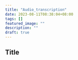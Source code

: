 ```yaml
---
title: "Audio_transcription"
date: 2023-08-11T08:38:04+08:00
tags: []
featured_image: ""
description: ""
draft: true
---
```

## Title


<!--more-->
